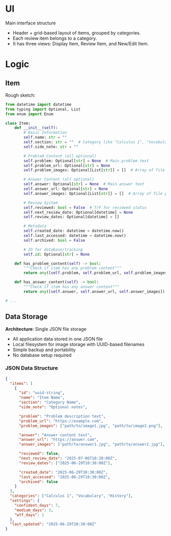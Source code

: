 # UI
Main interface structure
- Header + grid-based layout of items, grouped by categories.
- Each review item belongs to a category.
- It has three views: Display Item, Review Item, and New/Edit Item.

# Logic
## Item

Rough sketch:
```python
from datetime import datetime
from typing import Optional, List
from enum import Enum

class Item:
    def __init__(self):
        # Basic Information
        self.name: str = ""
        self.section: str = ""  # Category like "Calculus 1", "Vocabulary"
        self.side_note: str = ""

        # Problem Content (all optional)
        self.problem: Optional[str] = None  # Main problem text
        self.problem_url: Optional[str] = None
        self.problem_images: Optional[List[str]] = []  # Array of file paths

        # Answer Content (all optional)
        self.answer: Optional[str] = None  # Main answer text
        self.answer_url: Optional[str] = None
        self.answer_images: Optional[List[str]] = []  # Array of file paths

        # Review System
        self.reviewed: bool = False  # T/F for reviewed status
        self.next_review_date: Optional[datetime] = None
        self.review_dates: Optional[datetime] = []

        # Metadata
        self.created_date: datetime = datetime.now()
        self.last_accessed: datetime = datetime.now()
        self.archived: bool = False

        # ID for database/tracking
        self.id: Optional[str] = None

    def has_problem_content(self) -> bool:
        """Check if item has any problem content"""
        return any([self.problem, self.problem_url, self.problem_images])

    def has_answer_content(self) -> bool:
        """Check if item has any answer content"""
        return any([self.answer, self.answer_url, self.answer_images])

# ...
```

## Data Storage

**Architecture**: Single JSON file storage
- All application data stored in one JSON file
- Local filesystem for image storage with UUID-based filenames
- Simple backup and portability
- No database setup required

### JSON Data Structure
```json
{
  "items": [
    {
      "id": "uuid-string",
      "name": "Item Name",
      "section": "Category Name",
      "side_note": "Optional notes",

      "problem": "Problem description text",
      "problem_url": "https://example.com",
      "problem_images": ["path/to/image1.jpg", "path/to/image2.png"],

      "answer": "Answer content text",
      "answer_url": "https://answer.com",
      "answer_images": ["path/to/answer1.jpg", "path/to/answer2.jpg"],

      "reviewed": false,
      "next_review_date": "2025-07-06T10:30:00Z",
      "review_dates": ["2025-06-29T10:30:00Z"],

      "created_date": "2025-06-29T10:30:00Z",
      "last_accessed": "2025-06-29T10:30:00Z",
      "archived": false
    }
  ],
  "categories": ["Calculus 1", "Vocabulary", "History"],
  "settings": {
    "confident_days": 7,
    "medium_days": 3,
    "wtf_days": 1
  },
  "last_updated": "2025-06-29T10:30:00Z"
}
```